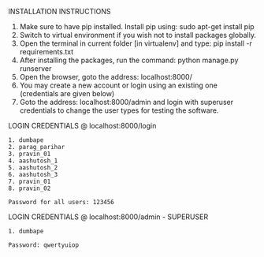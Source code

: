 INSTALLATION INSTRUCTIONS

1. Make sure to have pip installed. Install pip using: sudo apt-get install pip
2. Switch to virtual environment if you wish not to install packages globally.
3. Open the terminal in current folder [in virtualenv] and type: pip install -r requirements.txt
4. After installing the packages, run the command: python manage.py runserver
5. Open the browser, goto the address: localhost:8000/
6. You may create a new account or login using an existing one (credentials are given below)
7. Goto the address: localhost:8000/admin and login with superuser credentials to change the user types for testing the software.

LOGIN CREDENTIALS @ localhost:8000/login

	1. dumbape
	2. parag_parihar
	3. pravin_01
	4. aashutosh_1
	5. aashutosh_2
	6. aashutosh_3
	7. pravin_01
	8. pravin_02

	Password for all users: 123456

LOGIN CREDENTIALS @ localhost:8000/admin - SUPERUSER

	1. dumbape

	Password: qwertyuiop

	